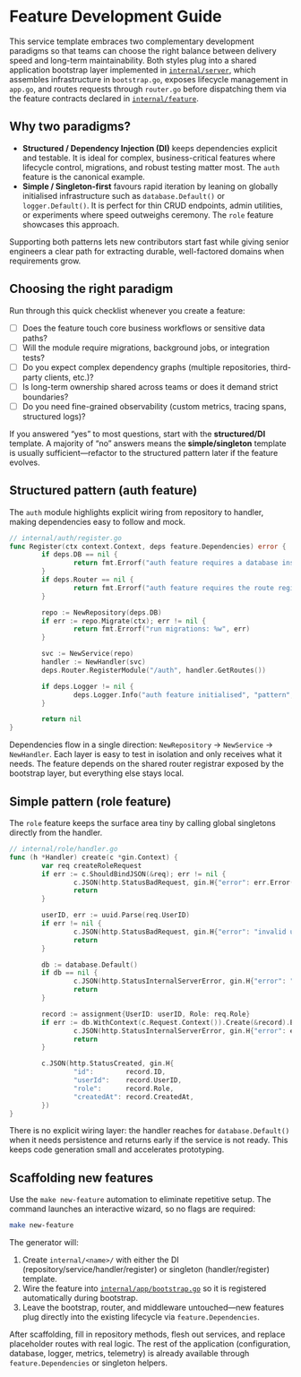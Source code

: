 # Feature Development Guide

This service template embraces two complementary development paradigms so that teams can choose the right balance between delivery speed and long-term maintainability. Both styles plug into a shared application bootstrap layer implemented in [`internal/server`](internal/server), which assembles infrastructure in `bootstrap.go`, exposes lifecycle management in `app.go`, and routes requests through `router.go` before dispatching them via the feature contracts declared in [`internal/feature`](internal/feature).

## Why two paradigms?

- **Structured / Dependency Injection (DI)** keeps dependencies explicit and testable. It is ideal for complex, business-critical features where lifecycle control, migrations, and robust testing matter most. The `auth` feature is the canonical example.
- **Simple / Singleton-first** favours rapid iteration by leaning on globally initialised infrastructure such as `database.Default()` or `logger.Default()`. It is perfect for thin CRUD endpoints, admin utilities, or experiments where speed outweighs ceremony. The `role` feature showcases this approach.

Supporting both patterns lets new contributors start fast while giving senior engineers a clear path for extracting durable, well-factored domains when requirements grow.

## Choosing the right paradigm

Run through this quick checklist whenever you create a feature:

- [ ] Does the feature touch core business workflows or sensitive data paths?
- [ ] Will the module require migrations, background jobs, or integration tests?
- [ ] Do you expect complex dependency graphs (multiple repositories, third-party clients, etc.)?
- [ ] Is long-term ownership shared across teams or does it demand strict boundaries?
- [ ] Do you need fine-grained observability (custom metrics, tracing spans, structured logs)?

If you answered “yes” to most questions, start with the **structured/DI** template. A majority of “no” answers means the **simple/singleton** template is usually sufficient—refactor to the structured pattern later if the feature evolves.

## Structured pattern (auth feature)

The `auth` module highlights explicit wiring from repository to handler, making dependencies easy to follow and mock.

```go
// internal/auth/register.go
func Register(ctx context.Context, deps feature.Dependencies) error {
        if deps.DB == nil {
                return fmt.Errorf("auth feature requires a database instance")
        }
        if deps.Router == nil {
                return fmt.Errorf("auth feature requires the route registrar")
        }

        repo := NewRepository(deps.DB)
        if err := repo.Migrate(ctx); err != nil {
                return fmt.Errorf("run migrations: %w", err)
        }

        svc := NewService(repo)
        handler := NewHandler(svc)
        deps.Router.RegisterModule("/auth", handler.GetRoutes())

        if deps.Logger != nil {
                deps.Logger.Info("auth feature initialised", "pattern", "structured")
        }

        return nil
}
```

Dependencies flow in a single direction: `NewRepository` → `NewService` → `NewHandler`. Each layer is easy to test in isolation and only receives what it needs. The feature depends on the shared router registrar exposed by the bootstrap layer, but everything else stays local.

## Simple pattern (role feature)

The `role` feature keeps the surface area tiny by calling global singletons directly from the handler.

```go
// internal/role/handler.go
func (h *Handler) create(c *gin.Context) {
        var req createRoleRequest
        if err := c.ShouldBindJSON(&req); err != nil {
                c.JSON(http.StatusBadRequest, gin.H{"error": err.Error()})
                return
        }

        userID, err := uuid.Parse(req.UserID)
        if err != nil {
                c.JSON(http.StatusBadRequest, gin.H{"error": "invalid user id"})
                return
        }

        db := database.Default()
        if db == nil {
                c.JSON(http.StatusInternalServerError, gin.H{"error": "database not initialised"})
                return
        }

        record := assignment{UserID: userID, Role: req.Role}
        if err := db.WithContext(c.Request.Context()).Create(&record).Error; err != nil {
                c.JSON(http.StatusInternalServerError, gin.H{"error": err.Error()})
                return
        }

        c.JSON(http.StatusCreated, gin.H{
                "id":        record.ID,
                "userId":    record.UserID,
                "role":      record.Role,
                "createdAt": record.CreatedAt,
        })
}
```

There is no explicit wiring layer: the handler reaches for `database.Default()` when it needs persistence and returns early if the service is not ready. This keeps code generation small and accelerates prototyping.

## Scaffolding new features

Use the `make new-feature` automation to eliminate repetitive setup. The command launches an interactive wizard, so no flags are required:

```bash
make new-feature
```

The generator will:

1. Create `internal/<name>/` with either the DI (repository/service/handler/register) or singleton (handler/register) template.
2. Wire the feature into [`internal/app/bootstrap.go`](internal/app/bootstrap.go) so it is registered automatically during bootstrap.
3. Leave the bootstrap, router, and middleware untouched—new features plug directly into the existing lifecycle via `feature.Dependencies`.

After scaffolding, fill in repository methods, flesh out services, and replace placeholder routes with real logic. The rest of the application (configuration, database, logger, metrics, telemetry) is already available through `feature.Dependencies` or singleton helpers.
